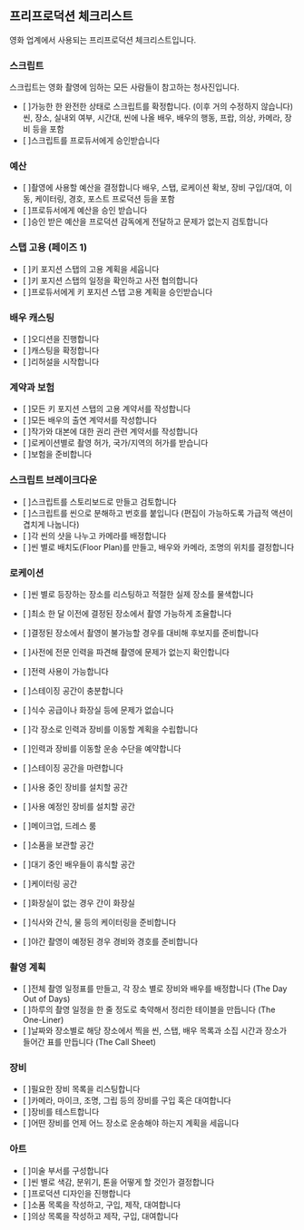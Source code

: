 ﻿## 프리프로덕션 체크리스트

영화 업계에서 사용되는 프리프로덕션 체크리스트입니다.

### 스크립트

스크립트는 영화 촬영에 임하는 모든 사람들이 참고하는 청사진입니다. 
- [ ]가능한 한 완전한 상태로 스크립트를 확정합니다. (이후 거의 수정하지 않습니다)
씬, 장소, 실내외 여부, 시간대, 씬에 나올 배우, 배우의 행동, 프랍, 의상, 카메라, 장비 등을 포함
- [ ]스크립트를 프로듀서에게 승인받습니다

### 예산

- [ ]촬영에 사용할 예산을 결정합니다
배우, 스탭, 로케이션 확보, 장비 구입/대여, 이동, 케이터링, 경호, 포스트 프로덕션 등을 포함
- [ ]프로듀서에게 예산을 승인 받습니다
- [ ]승인 받은 예산을 프로덕션 감독에게 전달하고 문제가 없는지 검토합니다

### 스탭 고용 (페이즈 1)
- [ ]키 포지션 스탭의 고용 계획을 세웁니다
- [ ]키 포지션 스탭의 일정을 확인하고 사전 협의합니다
- [ ]프로듀서에게 키 포지션 스탭 고용 계획을 승인받습니다

### 배우 캐스팅
- [ ]오디션을 진행합니다
- [ ]캐스팅을 확정합니다
- [ ]리허설을 시작합니다

### 계약과 보험
- [ ]모든 키 포지션 스탭의 고용 계약서를 작성합니다
- [ ]모든 배우의 출연 계약서를 작성합니다
- [ ]작가와 대본에 대한 권리 관련 계약서를 작성합니다
- [ ]로케이션별로 촬영 허가, 국가/지역의 허가를 받습니다
- [ ]보험을 준비합니다

### 스크립트 브레이크다운
- [ ]스크립트를 스토리보드로 만들고 검토합니다
- [ ]스크립트를 씬으로 분해하고 번호를 붙입니다 (편집이 가능하도록 가급적 액션이 겹치게 나눕니다)
- [ ]각 씬의 샷을 나누고 카메라를 배정합니다
- [ ]씬 별로 배치도(Floor Plan)를 만들고, 배우와 카메라, 조명의 위치를 결정합니다

### 로케이션
- [ ]씬 별로 등장하는 장소를 리스팅하고 적절한 실제 장소를 물색합니다
- [ ]최소 한 달 이전에 결정된 장소에서 촬영 가능하게 조율합니다
- [ ]결정된 장소에서 촬영이 불가능할 경우를 대비해 후보지를 준비합니다
- [ ]사전에 전문 인력을 파견해 촬영에 문제가 없는지 확인합니다

- [ ]전력 사용이 가능합니다

- [ ]스테이징 공간이 충분합니다
- [ ]식수 공급이나 화장실 등에 문제가 없습니다
- [ ]각 장소로 인력과 장비를 이동할 계획을 수립합니다
- [ ]인력과 장비를 이동할 운송 수단을 예약합니다
- [ ]스테이징 공간을 마련합니다

- [ ]사용 중인 장비를 설치할 공간
- [ ]사용 예정인 장비를 설치할 공간

- [ ]메이크업, 드레스 룸

- [ ]소품을 보관할 공간

- [ ]대기 중인 배우들이 휴식할 공간

- [ ]케이터링 공간
- [ ]화장실이 없는 경우 간이 화장실
- [ ]식사와 간식, 물 등의 케이터링을 준비합니다
- [ ]야간 촬영이 예정된 경우 경비와 경호를 준비합니다

### 촬영 계획
- [ ]전체 촬영 일정표를 만들고, 각 장소 별로 장비와 배우를 배정합니다 (The Day Out of Days)
- [ ]하루의 촬영 일정을 한 줄 정도로 축약해서 정리한 테이블을 만듭니다 (The One-Liner)
- [ ]날짜와 장소별로 해당 장소에서 찍을 씬, 스탭, 배우 목록과 소집 시간과 장소가 들어간 표를 만듭니다 (The Call Sheet)

### 장비
- [ ]필요한 장비 목록을 리스팅합니다
- [ ]카메라, 마이크, 조명, 그립 등의 장비를 구입 혹은 대여합니다
- [ ]장비를 테스트합니다
- [ ]어떤 장비를 언제 어느 장소로 운송해야 하는지 계획을 세웁니다

### 아트
- [ ]미술 부서를 구성합니다
- [ ]씬 별로 색감, 분위기, 톤을 어떻게 할 것인가 결정합니다
- [ ]프로덕션 디자인을 진행합니다
- [ ]소품 목록을 작성하고, 구입, 제작, 대여합니다
- [ ]의상 목록을 작성하고 제작, 구입, 대여합니다
